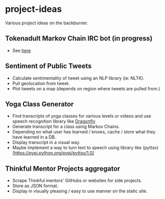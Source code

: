 project-ideas
=============

Various project ideas on the backburner.

Tokenadult Markov Chain IRC bot (in progress)
-------------
* See [here](https://github.com/dariajung/tokenadultbot)

Sentiment of Public Tweets
---------------------------
* Calculate sentimentality of tweet using an NLP library (ie: NLTK). 
* Pull geolocation from tweet.
* Plot tweets on a map (depends on region where tweets are pulled from.)


Yoga Class Generator 
--------------------
* Find transcripts of yoga classes for various levels or videos and use speech recognition library like [Dragonfly](https://code.google.com/p/dragonfly/)
* Generate transcript for a class using Markov Chains.
* Depending on what user has learned / knows, cache / store what they have learned in a DB.
* Display transcript in a visual way. 
* Maybe implement a way to turn text to speech using library like (pyttsx)[https://pypi.python.org/pypi/pyttsx/1.0]


Thinkful Mentor Projects aggregator
--------------------
* Scrape Thinkful mentors' GitHubs or websites for side projects.
* Store as JSON format.
* Display in visually pleasing / easy to use manner on the static site. 
